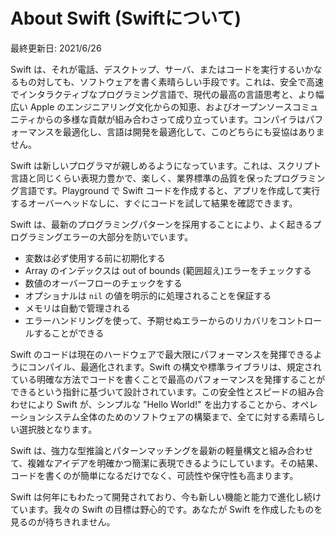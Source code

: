 # About Swift \(Swiftについて\)

最終更新日: 2021/6/26

Swift は、それが電話、デスクトップ、サーバ、またはコードを実行するいかなるもの対しても、ソフトウェアを書く素晴らしい手段です。これは、安全で高速でインタラクティブなプログラミング言語で、現代の最高の言語思考と、より幅広い Apple のエンジニアリング文化からの知恵、およびオープンソースコミュニティからの多様な貢献が組み合わさって成り立っています。コンパイラはパフォーマンスを最適化し、言語は開発を最適化して、このどちらにも妥協はありません。

Swift は新しいプログラマが親しめるようになっています。これは、スクリプト言語と同じくらい表現力豊かで、楽しく、業界標準の品質を保ったプログラミング言語です。Playground で Swift コードを作成すると、アプリを作成して実行するオーバーヘッドなしに、すぐにコードを試して結果を確認できます。

Swift は、最新のプログラミングパターンを採用することにより、よく起きるプログラミングエラーの大部分を防いでいます。

* 変数は必ず使用する前に初期化する
* Array のインデックスは out of bounds \(範囲超え\)エラーをチェックする
* 数値のオーバーフローのチェックをする
* オプショナルは `nil` の値を明示的に処理されることを保証する
* メモリは自動で管理される
* エラーハンドリングを使って、予期せぬエラーからのリカバリをコントロールすることができる

Swift のコードは現在のハードウェアで最大限にパフォーマンスを発揮できるようにコンパイル、最適化されます。Swift の構文や標準ライブラリは、規定されている明確な方法でコードを書くことで最高のパフォーマンスを発揮することができるという指針に基づいて設計されています。この安全性とスピードの組み合わせにより Swift が、シンプルな "Hello World!" を出力することから、オペレーションシステム全体のためのソフトウェアの構築まで、全てに対する素晴らしい選択肢となります。

Swift は、強力な型推論とパターンマッチングを最新の軽量構文と組み合わせて、複雑なアイデアを明確かつ簡潔に表現できるようにしています。その結果、コードを書くのが簡単になるだけでなく、可読性や保守性も高まります。

Swift は何年にもわたって開発されており、今も新しい機能と能力で進化し続けています。我々の Swift の目標は野心的です。あなたが Swift を作成したものを見るのが待ちきれません。
